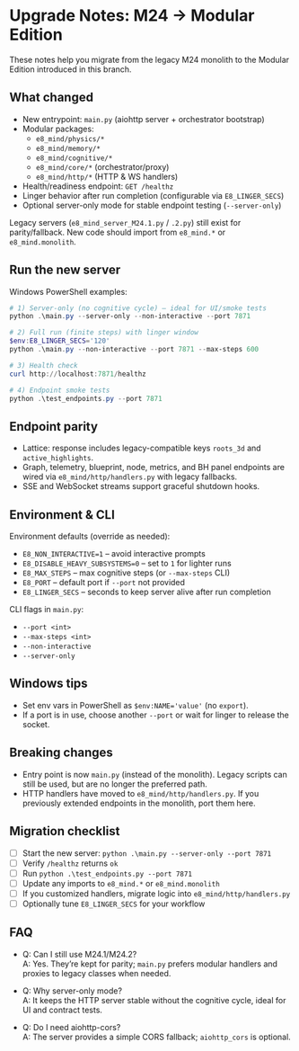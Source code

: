 # Upgrade Notes: M24 → Modular Edition

These notes help you migrate from the legacy M24 monolith to the Modular Edition introduced in this branch.

## What changed

- New entrypoint: `main.py` (aiohttp server + orchestrator bootstrap)
- Modular packages:
  - `e8_mind/physics/*`
  - `e8_mind/memory/*`
  - `e8_mind/cognitive/*`
  - `e8_mind/core/*` (orchestrator/proxy)
  - `e8_mind/http/*` (HTTP & WS handlers)
- Health/readiness endpoint: `GET /healthz`
- Linger behavior after run completion (configurable via `E8_LINGER_SECS`)
- Optional server-only mode for stable endpoint testing (`--server-only`)

Legacy servers (`e8_mind_server_M24.1.py` / `.2.py`) still exist for parity/fallback. New code should import from `e8_mind.*` or `e8_mind.monolith`.

## Run the new server

Windows PowerShell examples:

```powershell
# 1) Server-only (no cognitive cycle) – ideal for UI/smoke tests
python .\main.py --server-only --non-interactive --port 7871

# 2) Full run (finite steps) with linger window
$env:E8_LINGER_SECS='120'
python .\main.py --non-interactive --port 7871 --max-steps 600

# 3) Health check
curl http://localhost:7871/healthz

# 4) Endpoint smoke tests
python .\test_endpoints.py --port 7871
```

## Endpoint parity

- Lattice: response includes legacy-compatible keys `roots_3d` and `active_highlights`.
- Graph, telemetry, blueprint, node, metrics, and BH panel endpoints are wired via `e8_mind/http/handlers.py` with legacy fallbacks.
- SSE and WebSocket streams support graceful shutdown hooks.

## Environment & CLI

Environment defaults (override as needed):

- `E8_NON_INTERACTIVE=1` – avoid interactive prompts
- `E8_DISABLE_HEAVY_SUBSYSTEMS=0` – set to `1` for lighter runs
- `E8_MAX_STEPS` – max cognitive steps (or `--max-steps` CLI)
- `E8_PORT` – default port if `--port` not provided
- `E8_LINGER_SECS` – seconds to keep server alive after run completion

CLI flags in `main.py`:

- `--port <int>`
- `--max-steps <int>`
- `--non-interactive`
- `--server-only`

## Windows tips

- Set env vars in PowerShell as `$env:NAME='value'` (no `export`).
- If a port is in use, choose another `--port` or wait for linger to release the socket.

## Breaking changes

- Entry point is now `main.py` (instead of the monolith). Legacy scripts can still be used, but are no longer the preferred path.
- HTTP handlers have moved to `e8_mind/http/handlers.py`. If you previously extended endpoints in the monolith, port them here.

## Migration checklist

- [ ] Start the new server: `python .\main.py --server-only --port 7871`
- [ ] Verify `/healthz` returns `ok`
- [ ] Run `python .\test_endpoints.py --port 7871`
- [ ] Update any imports to `e8_mind.*` or `e8_mind.monolith`
- [ ] If you customized handlers, migrate logic into `e8_mind/http/handlers.py`
- [ ] Optionally tune `E8_LINGER_SECS` for your workflow

## FAQ

- Q: Can I still use M24.1/M24.2?  
  A: Yes. They’re kept for parity; `main.py` prefers modular handlers and proxies to legacy classes when needed.

- Q: Why server-only mode?  
  A: It keeps the HTTP server stable without the cognitive cycle, ideal for UI and contract tests.

- Q: Do I need aiohttp-cors?  
  A: The server provides a simple CORS fallback; `aiohttp_cors` is optional.
